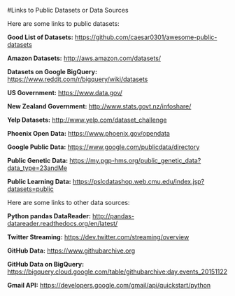 #Links to Public Datasets or Data Sources

Here are some links to public datasets:

**Good List of Datasets:** https://github.com/caesar0301/awesome-public-datasets

**Amazon Datasets:** http://aws.amazon.com/datasets/

**Datasets on Google BigQuery:** https://www.reddit.com/r/bigquery/wiki/datasets

**US Government:** https://www.data.gov/

**New Zealand Government:** http://www.stats.govt.nz/infoshare/

**Yelp Datasets:** http://www.yelp.com/dataset_challenge

**Phoenix Open Data:** https://www.phoenix.gov/opendata

**Google Public Data:** https://www.google.com/publicdata/directory

**Public Genetic Data:** https://my.pgp-hms.org/public_genetic_data?data_type=23andMe

**Public Learning Data:** https://pslcdatashop.web.cmu.edu/index.jsp?datasets=public

Here are some links to other data sources:

**Python pandas DataReader:** http://pandas-datareader.readthedocs.org/en/latest/

**Twitter Streaming:** https://dev.twitter.com/streaming/overview

**GitHub Data:** https://www.githubarchive.org

**GitHub Data on BigQuery:** https://bigquery.cloud.google.com/table/githubarchive:day.events_20151122

**Gmail API:** https://developers.google.com/gmail/api/quickstart/python